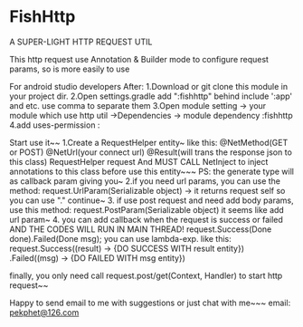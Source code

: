 # FishHttp
A SUPER-LIGHT HTTP REQUEST UTIL

This http request use Annotation & Builder mode to configure request params, so is more easily to use

For android studio developers
After:
1.Download or git clone this module in your project dir.
2.Open settings.gradle add ":fishhttp" behind include ':app' and etc. use comma to separate them
3.Open module setting -> your module which use http util ->Dependencies -> module dependency :fishhttp
4.add uses-permission :
    <uses-permission android:name="android.permission.INTERNET"/>
    <uses-permission android:name="android.permission.READ_PHONE_STATE"/>
    <uses-permission android:name="android.permission.ACCESS_NETWORK_STATE"/>
    <uses-permission android:name="android.permission.ACCESS_WIFI_STATE"/>

Start use it~~
1.Create a RequestHelper entity~   like this:
@NetMethod(GET or POST)
@NetUrl(your connect url)
@Result(will trans the response json to this class)
RequestHelper<RESULT> request
And MUST CALL NetInject to inject annotations to this class  before use this entity~~~
PS: the generate type will as callback param giving you~
2.if you need url params, you can use the method:
request.UrlParam(Serializable object) -> it returns request self so you can use "." continue~
3. if use post request and need add body params, use this method:
request.PostParam(Serializable object)  it seems like add url param~
4. you can add callback when the request is success or failed
AND THE CODES WILL RUN IN MAIN THREAD!
request.Success(Done<Result> done).Failed(Done<String> msg);
you can use lambda-exp. like this:
request.Success((result) -> {DO SUCCESS WITH result entity})
  .Failed((msg) -> {DO FAILED WITH msg entity})

finally, you only need call request.post/get(Context, Handler) to start http request~~

Happy to send email to me with suggestions or just chat with me~~~
email: pekphet@126.com







